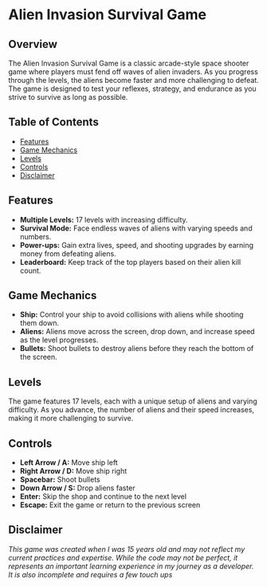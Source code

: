 # Alien Invasion Survival Game

## Overview

The Alien Invasion Survival Game is a classic arcade-style space shooter game where players must fend off waves of alien invaders. As you progress through the levels, the aliens become faster and more challenging to defeat. The game is designed to test your reflexes, strategy, and endurance as you strive to survive as long as possible.

## Table of Contents

- [Features](#features)
- [Game Mechanics](#game-mechanics)
- [Levels](#levels)
- [Controls](#controls)
- [Disclaimer](#disclaimer)


## Features

- **Multiple Levels:** 17 levels with increasing difficulty.
- **Survival Mode:** Face endless waves of aliens with varying speeds and numbers.
- **Power-ups:** Gain extra lives, speed, and shooting upgrades by earning money from defeating aliens.
- **Leaderboard:** Keep track of the top players based on their alien kill count.

## Game Mechanics

- **Ship:** Control your ship to avoid collisions with aliens while shooting them down.
- **Aliens:** Aliens move across the screen, drop down, and increase speed as the level progresses.
- **Bullets:** Shoot bullets to destroy aliens before they reach the bottom of the screen.

## Levels

The game features 17 levels, each with a unique setup of aliens and varying difficulty. As you advance, the number of aliens and their speed increases, making it more challenging to survive.

## Controls

- **Left Arrow / A:** Move ship left
- **Right Arrow / D:** Move ship right
- **Spacebar:** Shoot bullets
- **Down Arrow / S:** Drop aliens faster
- **Enter:** Skip the shop and continue to the next level
- **Escape:** Exit the game or return to the previous screen

## Disclaimer

*This game was created when I was 15 years old and may not reflect my current practices and expertise. While the code may not be perfect, it represents an important learning experience in my journey as a developer. It is also incomplete and requires a few touch ups*
